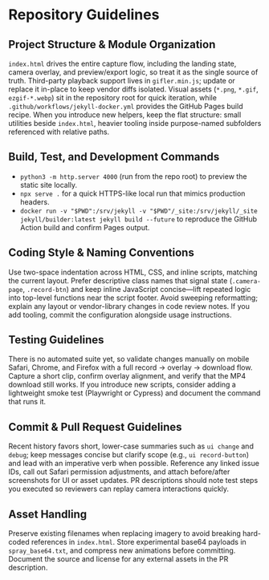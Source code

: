 # Repository Guidelines

## Project Structure & Module Organization
`index.html` drives the entire capture flow, including the landing state, camera overlay, and preview/export logic, so treat it as the single source of truth. Third-party playback support lives in `gifler.min.js`; update or replace it in-place to keep vendor diffs isolated. Visual assets (`*.png`, `*.gif`, `ezgif-*.webp`) sit in the repository root for quick iteration, while `.github/workflows/jekyll-docker.yml` provides the GitHub Pages build recipe. When you introduce new helpers, keep the flat structure: small utilities beside `index.html`, heavier tooling inside purpose-named subfolders referenced with relative paths.

## Build, Test, and Development Commands
- `python3 -m http.server 4000` (run from the repo root) to preview the static site locally.
- `npx serve .` for a quick HTTPS-like local run that mimics production headers.
- `docker run -v "$PWD":/srv/jekyll -v "$PWD"/_site:/srv/jekyll/_site jekyll/builder:latest jekyll build --future` to reproduce the GitHub Action build and confirm Pages output.

## Coding Style & Naming Conventions
Use two-space indentation across HTML, CSS, and inline scripts, matching the current layout. Prefer descriptive class names that signal state (`.camera-page`, `.record-btn`) and keep inline JavaScript concise—lift repeated logic into top-level functions near the script footer. Avoid sweeping reformatting; explain any layout or vendor-library changes in code review notes. If you add tooling, commit the configuration alongside usage instructions.

## Testing Guidelines
There is no automated suite yet, so validate changes manually on mobile Safari, Chrome, and Firefox with a full record → overlay → download flow. Capture a short clip, confirm overlay alignment, and verify that the MP4 download still works. If you introduce new scripts, consider adding a lightweight smoke test (Playwright or Cypress) and document the command that runs it.

## Commit & Pull Request Guidelines
Recent history favors short, lower-case summaries such as `ui change` and `debug`; keep messages concise but clarify scope (e.g., `ui record-button`) and lead with an imperative verb when possible. Reference any linked issue IDs, call out Safari permission adjustments, and attach before/after screenshots for UI or asset updates. PR descriptions should note test steps you executed so reviewers can replay camera interactions quickly.

## Asset Handling
Preserve existing filenames when replacing imagery to avoid breaking hard-coded references in `index.html`. Store experimental base64 payloads in `spray_base64.txt`, and compress new animations before committing. Document the source and license for any external assets in the PR description.
